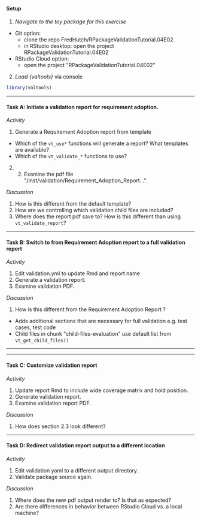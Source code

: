 #### Setup

1. *Navigate to the toy package for this exercise*

  - Git option: 
    - clone the repo FredHutch/RPackageValidationTutorial.04E02 
    - in RStudio desktop: open the project RPackageValidationTutorial.04E02
  - RStudio Cloud option: 
    - open the project "RPackageValidationTutorial.04E02"

2. *Load {valtools}* via console

```r
library(valtools)
```

----

#### Task A: Initiate a validation report for requirement adoption.

*Activity*

1. Generate a Requirement Adoption report from template

- Which of the `vt_use*` functions will generate a report? What templates are available?
- Which of the `vt_validate_*` functions to use?

2. 2. Examine the pdf file "/inst/validation/Requirement_Adoption_Report...".

*Discussion*

1. How is this different from the default template?
2. How are we controlling which validation child files are included?
3. Where does the report pdf save to? How is this different than using `vt_validate_report`?

--- 

#### Task B: Switch to from Requirement Adoption report to a full validation report

*Activity*

1. Edit validation.yml to update Rmd and report name
2. Generate a validation report.
3. Examine validation PDF.

*Discussion*

1. How is this different from the Requirement Adoption Report ?
- Adds additional sections that are necessary for full validation e.g. test cases, test code
- Child files in chunk "child-files-evaluation" use default list from `vt_get_child_files()`

--- 


--- 

#### Task C: Customize validation report

*Activity*

1. Update report Rmd to include wide coverage matrix and hold position.
2. Generate validation report.
3. Examine validation report PDF.

*Discussion*

1. How does section 2.3 look different?

---

#### Task D: Redirect validation report output to a different location

*Activity*

1. Edit validation yaml to a different output directory.
2. Validate package source again.

*Discussion*

1. Where does the new pdf output render to? Is that as expected?
2. Are there differences in behavior between RStudio Cloud vs. a local machine?